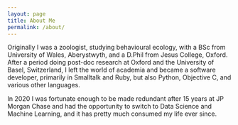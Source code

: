 ```yaml
---
layout: page
title: About Me
permalink: /about/
---
```


Originally I was a zoologist, studying behavioural ecology, with a BSc from University of Wales, Aberystwyth, and a D.Phil from Jesus College, Oxford. After a period doing post-doc research at Oxford and the University of Basel, Switzerland, I left the world of academia and became a software developer, primarily in Smalltalk and Ruby, but also Python, Objective C, and various other languages.

In 2020 I was fortunate enough to be made redundant after 15 years at JP Morgan Chase and had the opportunity to switch to Data Science and Machine Learning, and it has pretty much consumed my life ever since.
